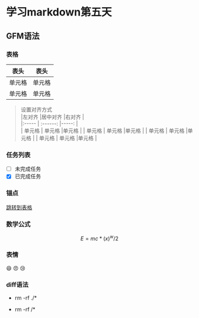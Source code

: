 # 学习markdown第五天

## GFM语法

### 表格    

| 表头 | 表头 |  
| ---- | ---- |  
|单元格  |单元格 |  
|单元格  |单元格 |  

> 设置对齐方式  
> |左对齐     |居中对齐   |右对齐  |  
> |:-----     | :------:  |-----: |  
> | 单元格    | 单元格    |单元格  |
> | 单元格    | 单元格    |单元格  |
> | 单元格    | 单元格    |单元格  |
> | 单元格    | 单元格    |单元格  |

### 任务列表  

- [ ]  未完成任务  
- [x] 已完成任务

### 锚点  

[跳转到表格](#表格)  

### 数学公式  

$$  
 E=mc*(x)^w/2  
$$  

### 表情  

:smile: :angry: :cry:  

### diff语法  

 + rm -rf ./*  
 - rm -rf /*

